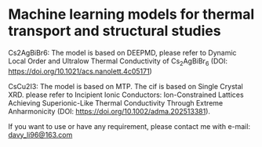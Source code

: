 # Machine learning models for thermal transport and structural studies

Cs2AgBiBr6: The model is based on DEEPMD, please refer to Dynamic Local Order and Ultralow Thermal Conductivity of Cs<sub>2</sub>AgBiBr<sub>6</sub> (DOI: https://doi.org/10.1021/acs.nanolett.4c05171)

CsCu2I3: The model is based on MTP. The cif is based on Single Crystal XRD. please refer to Incipient Ionic Conductors: Ion-Constrained Lattices Achieving Superionic-Like Thermal Conductivity Through Extreme Anharmonicity (DOI: https://doi.org/10.1002/adma.202513381).

If you want to use or have any requirement, please contact me with e-mail: davy_li96@163.com
